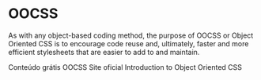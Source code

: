 # OOCSS

As with any object-based coding method, the purpose of OOCSS or Object Oriented CSS is to encourage code reuse and, ultimately, faster and more efficient stylesheets that are easier to add to and maintain.

<ResourceGroupTitle>Conteúdo grátis</ResourceGroupTitle>
<BadgeLink colorScheme='blue' badgeText='Site oficial' href='http://oocss.org/'>OOCSS Site oficial</BadgeLink>
<BadgeLink colorScheme='yellow' badgeText='Leia' href='https://www.smashingmagazine.com/2011/12/an-introduction-to-object-oriented-css-oocss/'>Introduction to Object Oriented CSS</BadgeLink>
